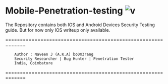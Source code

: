 # Mobile-Penetration-testing ![v](https://github.com/rootnvnj/Mobile-Penetration-testing/blob/master/IOS/img/1.svg)
The Repository contains both IOS and Android Devices Security Testing guide. But for now only IOS writeup only available.

=============================================================

        Author : Naveen J (A.K.A) bo0m3rang
        Security Researcher | Bug Hunter | Penetration Tester
        India, Coimbatore
=============================================================
  
